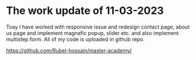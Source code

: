# The work update of 11-03-2023

Toay I have worked with responsive issue and redesign contact page, about us page and implement magnafic popup, slider etc. and also implement multistep form. All of my code is uploaded in github repo.

https://github.com/Rubel-hossain/master-academy/
